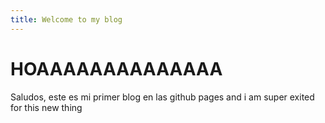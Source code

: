 ```yaml
---
title: Welcome to my blog
---
```


# HOAAAAAAAAAAAAAA

Saludos, este es mi primer blog en las github pages and i am super exited for this new thing
